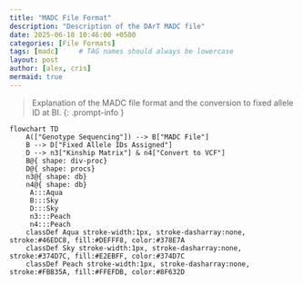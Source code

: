```yaml
---
title: "MADC File Format"
description: "Description of the DArT MADC file"
date: 2025-06-18 10:46:00 +0500
categories: [File Formats]
tags: [madc]     # TAG names should always be lowercase
layout: post
author: [alex, cris]
mermaid: true
---
```


> Explanation of the MADC file format and the conversion to fixed allele ID at BI.
{: .prompt-info }

```mermaid
flowchart TD
    A(["Genotype Sequencing"]) --> B["MADC File"]
    B --> D["Fixed Allele IDs Assigned"]
    D --> n3["Kinship Matrix"] & n4["Convert to VCF"]
    B@{ shape: div-proc}
    D@{ shape: procs}
    n3@{ shape: db}
    n4@{ shape: db}
     A:::Aqua
     B:::Sky
     D:::Sky
     n3:::Peach
     n4:::Peach
    classDef Aqua stroke-width:1px, stroke-dasharray:none, stroke:#46EDC8, fill:#DEFFF8, color:#378E7A
    classDef Sky stroke-width:1px, stroke-dasharray:none, stroke:#374D7C, fill:#E2EBFF, color:#374D7C
    classDef Peach stroke-width:1px, stroke-dasharray:none, stroke:#FBB35A, fill:#FFEFDB, color:#8F632D
```